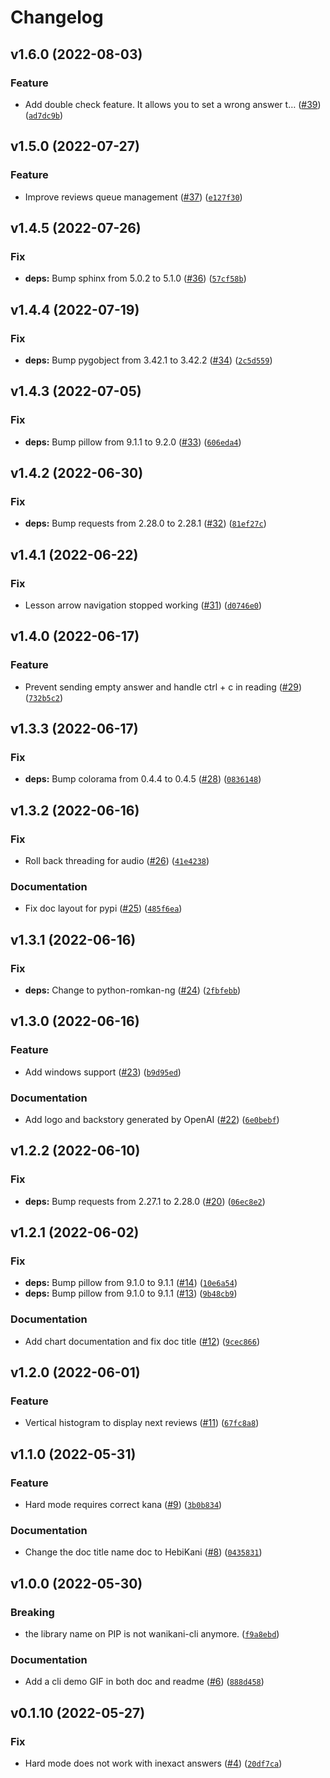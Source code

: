 # Changelog

<!--next-version-placeholder-->

## v1.6.0 (2022-08-03)
### Feature
* Add double check feature. It allows you to set a wrong answer t… ([#39](https://github.com/ajite/hebikani/issues/39)) ([`ad7dc9b`](https://github.com/ajite/hebikani/commit/ad7dc9bfe645319496fa1df3faceac7283ea8f27))

## v1.5.0 (2022-07-27)
### Feature
* Improve reviews queue management ([#37](https://github.com/ajite/hebikani/issues/37)) ([`e127f30`](https://github.com/ajite/hebikani/commit/e127f30883898b1a4f52594592be19434545350f))

## v1.4.5 (2022-07-26)
### Fix
* **deps:** Bump sphinx from 5.0.2 to 5.1.0 ([#36](https://github.com/ajite/hebikani/issues/36)) ([`57cf58b`](https://github.com/ajite/hebikani/commit/57cf58b43a4dda1b7b50650389526f09191e78b9))

## v1.4.4 (2022-07-19)
### Fix
* **deps:** Bump pygobject from 3.42.1 to 3.42.2 ([#34](https://github.com/ajite/hebikani/issues/34)) ([`2c5d559`](https://github.com/ajite/hebikani/commit/2c5d559c2e5fd984d65b7d5995709b34f34536a6))

## v1.4.3 (2022-07-05)
### Fix
* **deps:** Bump pillow from 9.1.1 to 9.2.0 ([#33](https://github.com/ajite/hebikani/issues/33)) ([`606eda4`](https://github.com/ajite/hebikani/commit/606eda4e7d11c7da9392364ff20d01c36b74998f))

## v1.4.2 (2022-06-30)
### Fix
* **deps:** Bump requests from 2.28.0 to 2.28.1 ([#32](https://github.com/ajite/hebikani/issues/32)) ([`81ef27c`](https://github.com/ajite/hebikani/commit/81ef27cb5309488a12b92cd2e16da47ad969e95b))

## v1.4.1 (2022-06-22)
### Fix
* Lesson arrow navigation stopped working ([#31](https://github.com/ajite/hebikani/issues/31)) ([`d0746e0`](https://github.com/ajite/hebikani/commit/d0746e09daf91265eef15630199988ff60ee0078))

## v1.4.0 (2022-06-17)
### Feature
* Prevent sending empty answer and handle ctrl + c in reading ([#29](https://github.com/ajite/hebikani/issues/29)) ([`732b5c2`](https://github.com/ajite/hebikani/commit/732b5c2619da0b6a6942a857158a1875d1f756d8))

## v1.3.3 (2022-06-17)
### Fix
* **deps:** Bump colorama from 0.4.4 to 0.4.5 ([#28](https://github.com/ajite/hebikani/issues/28)) ([`0836148`](https://github.com/ajite/hebikani/commit/083614899a15cf2ad0a1299502abd7f0db325f76))

## v1.3.2 (2022-06-16)
### Fix
* Roll back threading for audio ([#26](https://github.com/ajite/hebikani/issues/26)) ([`41e4238`](https://github.com/ajite/hebikani/commit/41e423817b9c8f8df1526b0651b4462ce10f8a44))

### Documentation
* Fix doc layout for pypi ([#25](https://github.com/ajite/hebikani/issues/25)) ([`485f6ea`](https://github.com/ajite/hebikani/commit/485f6ea177b413fa3abff361e13c53c36bffbe23))

## v1.3.1 (2022-06-16)
### Fix
* **deps:** Change to python-romkan-ng ([#24](https://github.com/ajite/hebikani/issues/24)) ([`2fbfebb`](https://github.com/ajite/hebikani/commit/2fbfebb249bb39bc0f0039a6ce4620cae8eac60a))

## v1.3.0 (2022-06-16)
### Feature
* Add windows support ([#23](https://github.com/ajite/hebikani/issues/23)) ([`b9d95ed`](https://github.com/ajite/hebikani/commit/b9d95ed22d16f5b56577f15bdc5f2b56b3f087ad))

### Documentation
* Add logo and backstory generated by OpenAI ([#22](https://github.com/ajite/hebikani/issues/22)) ([`6e0bebf`](https://github.com/ajite/hebikani/commit/6e0bebf13944c9938f8feb15e60d283a15508645))

## v1.2.2 (2022-06-10)
### Fix
* **deps:** Bump requests from 2.27.1 to 2.28.0 ([#20](https://github.com/ajite/hebikani/issues/20)) ([`06ec8e2`](https://github.com/ajite/hebikani/commit/06ec8e2f8fd82e539ea4547d6290d2199972952a))

## v1.2.1 (2022-06-02)
### Fix
* **deps:** Bump pillow from 9.1.0 to 9.1.1 ([#14](https://github.com/ajite/hebikani/issues/14)) ([`10e6a54`](https://github.com/ajite/hebikani/commit/10e6a549185976321b307d8a1d994d2744d6b88c))
* **deps:** Bump pillow from 9.1.0 to 9.1.1 ([#13](https://github.com/ajite/hebikani/issues/13)) ([`9b48cb9`](https://github.com/ajite/hebikani/commit/9b48cb9a933bab058342938a43c4ca9349775b75))

### Documentation
* Add chart documentation and fix doc title ([#12](https://github.com/ajite/hebikani/issues/12)) ([`9cec866`](https://github.com/ajite/hebikani/commit/9cec866d368f642afa9d177b3e9423c0aab72d73))

## v1.2.0 (2022-06-01)
### Feature
* Vertical histogram to display next reviews ([#11](https://github.com/ajite/hebikani/issues/11)) ([`67fc8a8`](https://github.com/ajite/hebikani/commit/67fc8a846ab34ec478c7937a69d8401720839792))

## v1.1.0 (2022-05-31)
### Feature
* Hard mode requires correct kana ([#9](https://github.com/ajite/hebikani/issues/9)) ([`3b0b834`](https://github.com/ajite/hebikani/commit/3b0b8347d8d1ef1d9dd6636b61a295d560b1dae1))

### Documentation
* Change the doc title name doc to HebiKani ([#8](https://github.com/ajite/hebikani/issues/8)) ([`0435831`](https://github.com/ajite/hebikani/commit/0435831d22c721c85669d0539b9d2ac2f8d830b4))

## v1.0.0 (2022-05-30)
### Breaking
* the library name on PIP is not wanikani-cli anymore. ([`f9a8ebd`](https://github.com/ajite/hebikani/commit/f9a8ebda6c11d772676c1a2edfd711fd83e6ba9d))

### Documentation
* Add a cli demo GIF in both doc and readme ([#6](https://github.com/ajite/hebikani/issues/6)) ([`888d458`](https://github.com/ajite/hebikani/commit/888d45888dcc8f8ac608c9e06f2fae44a052fe09))

## v0.1.10 (2022-05-27)
### Fix
* Hard mode does not work with inexact answers ([#4](https://github.com/ajite/hebikani/issues/4)) ([`20df7ca`](https://github.com/ajite/hebikani/commit/20df7caa96d6f1f01f8a49054be51c9d14d51592))
